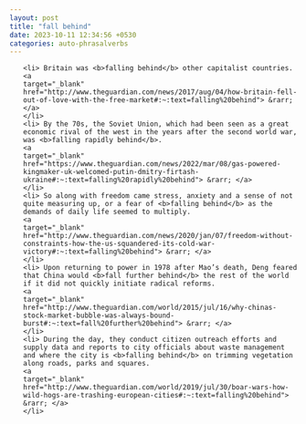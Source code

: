 ```yaml
---
layout: post
title: "fall behind"
date: 2023-10-11 12:34:56 +0530
categories: auto-phrasalverbs
---
```

<ol>

    <li> Britain was <b>falling behind</b> other capitalist countries.
    <a 
    target="_blank" 
    href="http://www.theguardian.com/news/2017/aug/04/how-britain-fell-out-of-love-with-the-free-market#:~:text=falling%20behind"> &rarr; </a>
    </li>
    <li> By the 70s, the Soviet Union, which had been seen as a great economic rival of the west in the years after the second world war, was <b>falling rapidly behind</b>.
    <a 
    target="_blank" 
    href="https://www.theguardian.com/news/2022/mar/08/gas-powered-kingmaker-uk-welcomed-putin-dmitry-firtash-ukraine#:~:text=falling%20rapidly%20behind"> &rarr; </a>
    </li>
    <li> So along with freedom came stress, anxiety and a sense of not quite measuring up, or a fear of <b>falling behind</b> as the demands of daily life seemed to multiply.
    <a 
    target="_blank" 
    href="http://www.theguardian.com/news/2020/jan/07/freedom-without-constraints-how-the-us-squandered-its-cold-war-victory#:~:text=falling%20behind"> &rarr; </a>
    </li>
    <li> Upon returning to power in 1978 after Mao’s death, Deng feared that China would <b>fall further behind</b> the rest of the world if it did not quickly initiate radical reforms.
    <a 
    target="_blank" 
    href="http://www.theguardian.com/world/2015/jul/16/why-chinas-stock-market-bubble-was-always-bound-burst#:~:text=fall%20further%20behind"> &rarr; </a>
    </li>
    <li> During the day, they conduct citizen outreach efforts and supply data and reports to city officials about waste management and where the city is <b>falling behind</b> on trimming vegetation along roads, parks and squares.
    <a 
    target="_blank" 
    href="http://www.theguardian.com/world/2019/jul/30/boar-wars-how-wild-hogs-are-trashing-european-cities#:~:text=falling%20behind"> &rarr; </a>
    </li>